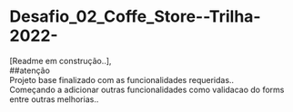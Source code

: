 # Desafio_02_Coffe_Store--Trilha-2022-
[Readme em construção..],<br/>
##atenção<br/>
Projeto base finalizado com as funcionalidades requeridas..<br/>
Começando a adicionar outras funcionalidades como validacao do forms entre outras melhorias..
